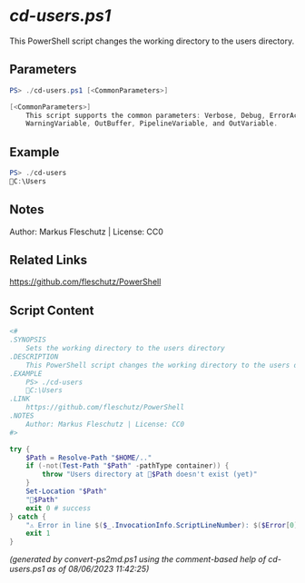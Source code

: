 *cd-users.ps1*
================

This PowerShell script changes the working directory to the users directory.

Parameters
----------
```powershell
PS> ./cd-users.ps1 [<CommonParameters>]

[<CommonParameters>]
    This script supports the common parameters: Verbose, Debug, ErrorAction, ErrorVariable, WarningAction, 
    WarningVariable, OutBuffer, PipelineVariable, and OutVariable.
```

Example
-------
```powershell
PS> ./cd-users
📂C:\Users

```

Notes
-----
Author: Markus Fleschutz | License: CC0

Related Links
-------------
https://github.com/fleschutz/PowerShell

Script Content
--------------
```powershell
<#
.SYNOPSIS
	Sets the working directory to the users directory
.DESCRIPTION
	This PowerShell script changes the working directory to the users directory.
.EXAMPLE
	PS> ./cd-users
	📂C:\Users
.LINK
	https://github.com/fleschutz/PowerShell
.NOTES
	Author: Markus Fleschutz | License: CC0
#>

try {
	$Path = Resolve-Path "$HOME/.."
	if (-not(Test-Path "$Path" -pathType container)) {
		throw "Users directory at 📂$Path doesn't exist (yet)"
	}
	Set-Location "$Path"
	"📂$Path"
	exit 0 # success
} catch {
	"⚠️ Error in line $($_.InvocationInfo.ScriptLineNumber): $($Error[0])"
	exit 1
}
```

*(generated by convert-ps2md.ps1 using the comment-based help of cd-users.ps1 as of 08/06/2023 11:42:25)*
